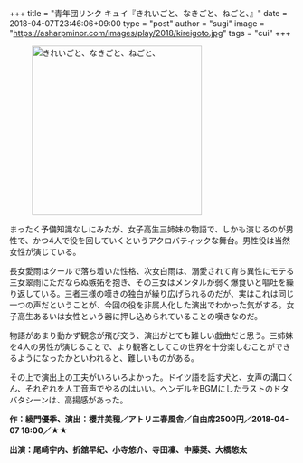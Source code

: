 +++
title = "青年団リンク キュイ『きれいごと、なきごと、ねごと、』"
date = 2018-04-07T23:46:06+09:00
type = "post"
author = "sugi"
image = "https://asharpminor.com/images/play/2018/kireigoto.jpg"
tags = "cui"
+++
<figure class="alignleft"><img src="/images/play/2018/kireigoto.jpg" alt="きれいごと、なきごと、ねごと、" style="width: 300px !important;"></figure>

まったく予備知識なしにみたが、女子高生三姉妹の物語で、しかも演じるのが男性で、かつ4人で役を回していくというアクロバティックな舞台。男性役は当然女性が演じている。

長女愛雨はクールで落ち着いた性格、次女白雨は、溺愛されて育ち異性にモテる三女翠雨にただならぬ嫉妬を抱き、その三女はメンタルが弱く爆食いと嘔吐を繰り返している。三者三様の嘆きの独白が繰り広げられるのだが、実はこれは同じ一つの声だということが、今回の役を非属人化した演出でわかった気がする。女子高生あるいは女性という器に押し込められていることの嘆きなのだ。

物語があまり動かず観念が飛び交う、演出がとても難しい戯曲だと思う。三姉妹を4人の男性が演じることで、より観客としてこの世界を十分楽しむことができるようになったかといわれると、難しいものがある。

その上で演出上の工夫がいろいろよかった。ドイツ語を話す犬と、女声の溝口くん、それぞれを人工音声でやるのはいい。ヘンデルをBGMにしたラストのドタバタシーンは、高揚感があった。

**作：綾門優季、演出：櫻井美穂／アトリエ春風舎／自由席2500円／2018-04-07 18:00／★★**

**出演：尾崎宇内、折舘早紀、小寺悠介、寺田凜、中藤奨、大橋悠太**
